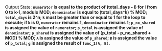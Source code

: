 Output State: **`numerator` is equal to the product of (total_days - i) for i from 0 to k-1, modulo MOD; `denominator` is equal to (total_days^k) % MOD; `total_days` is 2^n; `k` must be greater than or equal to 1 for the loop to execute; if `k` is 0, `numerator` remains 1, `denominator` remains 1; `p_no_shared` is assigned the value of `numerator`; `p_total` is assigned the value of `denominator`; `p_shared` is assigned the value of (p_total - p_no_shared + MOD) % MOD; `A` is assigned the value of `p_shared`; `B` is assigned the value of `p_total`; `g` is assigned the result of `func_1(A, B)`**.